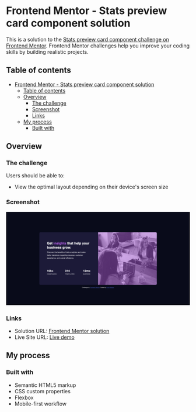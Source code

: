 # Frontend Mentor - Stats preview card component solution

This is a solution to the [Stats preview card component challenge on Frontend Mentor](https://www.frontendmentor.io/challenges/stats-preview-card-component-8JqbgoU62). Frontend Mentor challenges help you improve your coding skills by building realistic projects. 

## Table of contents

- [Frontend Mentor - Stats preview card component solution](#frontend-mentor---stats-preview-card-component-solution)
  - [Table of contents](#table-of-contents)
  - [Overview](#overview)
    - [The challenge](#the-challenge)
    - [Screenshot](#screenshot)
    - [Links](#links)
  - [My process](#my-process)
    - [Built with](#built-with)

## Overview

### The challenge

Users should be able to:

- View the optimal layout depending on their device's screen size

### Screenshot

![Screenshot](images/screenshot.png)


### Links

- Solution URL: [Frontend Mentor solution](https://github.com/arne-witteler/stats-preview-card-component)
- Live Site URL: [Live demo](https://stats-preview-card-component-sigma-amber.vercel.app)

## My process

### Built with

- Semantic HTML5 markup
- CSS custom properties
- Flexbox
- Mobile-first workflow
